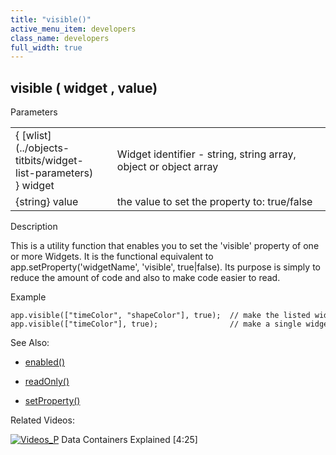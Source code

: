 ```yaml
---
title: "visible()"
active_menu_item: developers
class_name: developers
full_width: true
---
```



## visible ( widget , value)

Parameters

<table>
<tr>
<td width="166">
{ [wlist](../objects-titbits/widget-list-parameters) } widget

</td>
<td width="1">
</td>
<td width="740">
Widget identifier - string, string array, object or object array

</td>
</tr>
<tr>
<td width="166">
{string} value

</td>
<td width="1">
</td>
<td width="740">
the value to set the property to: true/false

</td>
</tr>
</table>

Description

This is a utility function that enables you to set the 'visible' property of one or more Widgets. It is the functional equivalent to app.setProperty('widgetName', 'visible', true|false). Its purpose is simply to reduce the amount of code and also to make code easier to read.

Example

    app.visible(["timeColor", "shapeColor"], true);  // make the listed widgets visible
    app.visible(["timeColor"], true);                // make a single widget visible
   

See Also:

 - [enabled()](enabled)

 - [readOnly()](readonly)

 - [setProperty()](../widget-functions/setproperty)

Related Videos:

[![Videos\_P](/img/docs/videos_p.png)](http://www.youtube.com/v/TrfVkAavkOQ?autoplay=1&hd=1&fs=1&showsearch=0&rel=0&) Data Containers Explained [4:25]
